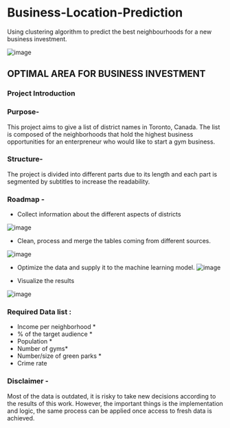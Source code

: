 # Business-Location-Prediction
Using clustering algorithm to predict the best neighbourhoods for a new business investment. 

![image](https://user-images.githubusercontent.com/105684729/187152056-59e32f42-fa6a-490e-a196-305fdfa2e7b5.png)


## OPTIMAL AREA FOR BUSINESS INVESTMENT 
### Project Introduction
### Purpose- 
This project aims to give a list of district names in Toronto, Canada. The list is composed of the neighborhoods that hold the highest business opportunities for an enterpreneur who would like to start a gym business.

### Structure- 
The project is divided into different parts due to its length and each part is segmented by subtitles to increase the readability.

### Roadmap -
- Collect information about the different aspects of districts

![image](https://user-images.githubusercontent.com/105684729/187066378-d1e2eebf-7034-47ed-80f6-cdadaf986d24.png)


- Clean, process and merge the tables coming from different sources.

![image](https://user-images.githubusercontent.com/105684729/187152488-09053451-9678-4b3f-bc38-67b2f8972db8.png)


- Optimize the data and supply it to the machine learning model.
![image](https://user-images.githubusercontent.com/105684729/187066417-2180747a-c781-458d-ac81-01b83ff1337c.png)

- Visualize the results 

![image](https://user-images.githubusercontent.com/105684729/187088560-6ed77714-3f7e-45db-864e-4282c81cf883.png)

### Required Data list :
- Income per neighborhood *
- % of the target audience *
- Population *
- Number of gyms*
- Number/size of green parks *
- Crime rate


### Disclaimer - 
Most of the data is outdated, it is risky to take new decisions according to the results of this work. However, the important things is the implementation and logic,  the same process can be applied once access to fresh data is achieved.



